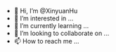 - 👋 Hi, I’m @XinyuanHu
- 👀 I’m interested in ...
- 🌱 I’m currently learning ...
- 💞️ I’m looking to collaborate on ...
- 📫 How to reach me ...

<!---
XinyuanHu/XinyuanHu is a ✨ special ✨ repository because its `README.md` (this file) appears on your GitHub profile.
You can click the Preview link to take a look at your changes.
--->
